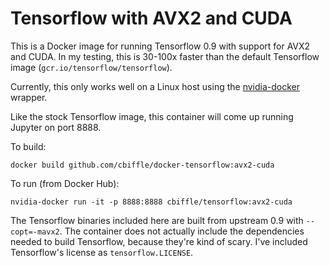 Tensorflow with AVX2 and CUDA
=============================

This is a Docker image for running Tensorflow 0.9 with support for AVX2 and
CUDA.  In my testing, this is 30-100x faster than the default Tensorflow image
(`gcr.io/tensorflow/tensorflow`).

Currently, this only works well on a Linux host using the
[nvidia-docker](https://github.com/NVIDIA/nvidia-docker) wrapper.

Like the stock Tensorflow image, this container will come up running Jupyter on
port 8888.

To build:

    docker build github.com/cbiffle/docker-tensorflow:avx2-cuda

To run (from Docker Hub):

    nvidia-docker run -it -p 8888:8888 cbiffle/tensorflow:avx2-cuda

The Tensorflow binaries included here are built from upstream 0.9 with
`--copt=-mavx2`.  The container does not actually include the dependencies
needed to build Tensorflow, because they're kind of scary.  I've included
Tensorflow's license as `tensorflow.LICENSE`.
